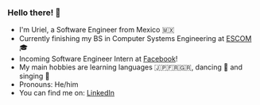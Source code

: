 ### Hello there! 👋

 - I'm Uriel, a Software Engineer from Mexico 🇲🇽
 - Currently finishing my BS in Computer Systems Engineering at [ESCOM](https://www.escom.ipn.mx/) 🎓
 - Incoming Software Engineer Intern at [Facebook](https://about.facebook.com/)!
 - My main hobbies are learning languages 🇯🇵🇫🇷🇬🇷, dancing 🕺 and singing 🎤
 - Pronouns: He/him
 - You can find me on: [LinkedIn](https://www.linkedin.com/in/garz4/)

<!--
**Garz4/Garz4** is a ✨ _special_ ✨ repository because its `README.md` (this file) appears on your GitHub profile.

Here are some ideas to get you started:

- 🔭 I’m currently working on ...
- 🌱 I’m currently learning ...
- 👯 I’m looking to collaborate on ...
- 🤔 I’m looking for help with ...
- 💬 Ask me about ...
- 📫 How to reach me: ...
- 😄 Pronouns: ...
- ⚡ Fun fact: ...
-->
